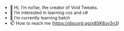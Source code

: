- 👋 Hi, I’m no1se, the creator of Void Tweaks.
- 👀 I’m interested in learning css and c#
- 🌱 I’m currently learning batch
- 📫 How to reach me (https://discord.gg/x8SK6zv3n3)

<!---
VoidTweaks/VoidTweaks is a ✨ special ✨ repository because its `README.md` (this file) appears on your GitHub profile.
You can click the Preview link to take a look at your changes.
--->
